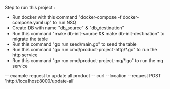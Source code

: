 Step to run this project :
- Run docker with this command "docker-compose -f docker-compose.yaml up" to run NSQ
- Create DB with name "db_source" & "db_destination"
- Run this command "make db-init-source && make db-init-destination" to migrate the table
- Run this command "go run seed/main.go" to seed the table
- Run this command "go run cmd/product-project-http/*.go" to run the http service
- Run this command "go run cmd/product-project-mq/*.go" to run the mq service

-- example request to update all product --
curl --location --request POST 'http://localhost:8000/update-all'